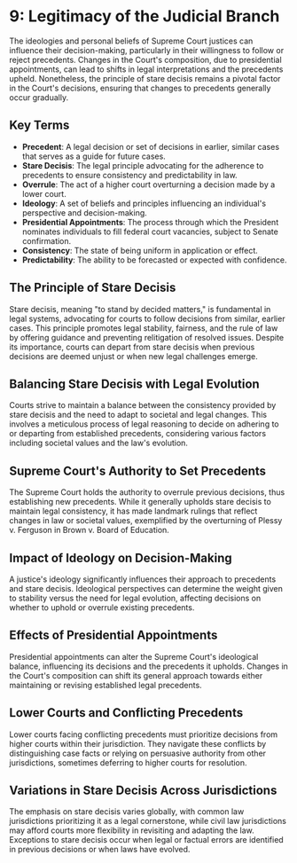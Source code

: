 # 9: Legitimacy of the Judicial Branch

The ideologies and personal beliefs of Supreme Court justices can influence their decision-making, particularly in their willingness to follow or reject precedents. Changes in the Court's composition, due to presidential appointments, can lead to shifts in legal interpretations and the precedents upheld. Nonetheless, the principle of stare decisis remains a pivotal factor in the Court's decisions, ensuring that changes to precedents generally occur gradually.

## Key Terms

- **Precedent**: A legal decision or set of decisions in earlier, similar cases that serves as a guide for future cases.
- **Stare Decisis**: The legal principle advocating for the adherence to precedents to ensure consistency and predictability in law.
- **Overrule**: The act of a higher court overturning a decision made by a lower court.
- **Ideology**: A set of beliefs and principles influencing an individual's perspective and decision-making.
- **Presidential Appointments**: The process through which the President nominates individuals to fill federal court vacancies, subject to Senate confirmation.
- **Consistency**: The state of being uniform in application or effect.
- **Predictability**: The ability to be forecasted or expected with confidence.

##  The Principle of Stare Decisis

Stare decisis, meaning "to stand by decided matters," is fundamental in legal systems, advocating for courts to follow decisions from similar, earlier cases. This principle promotes legal stability, fairness, and the rule of law by offering guidance and preventing relitigation of resolved issues. Despite its importance, courts can depart from stare decisis when previous decisions are deemed unjust or when new legal challenges emerge.

##  Balancing Stare Decisis with Legal Evolution

Courts strive to maintain a balance between the consistency provided by stare decisis and the need to adapt to societal and legal changes. This involves a meticulous process of legal reasoning to decide on adhering to or departing from established precedents, considering various factors including societal values and the law's evolution.

##  Supreme Court's Authority to Set Precedents

The Supreme Court holds the authority to overrule previous decisions, thus establishing new precedents. While it generally upholds stare decisis to maintain legal consistency, it has made landmark rulings that reflect changes in law or societal values, exemplified by the overturning of Plessy v. Ferguson in Brown v. Board of Education.

##  Impact of Ideology on Decision-Making

A justice's ideology significantly influences their approach to precedents and stare decisis. Ideological perspectives can determine the weight given to stability versus the need for legal evolution, affecting decisions on whether to uphold or overrule existing precedents.

##  Effects of Presidential Appointments

Presidential appointments can alter the Supreme Court's ideological balance, influencing its decisions and the precedents it upholds. Changes in the Court's composition can shift its general approach towards either maintaining or revising established legal precedents.

##  Lower Courts and Conflicting Precedents

Lower courts facing conflicting precedents must prioritize decisions from higher courts within their jurisdiction. They navigate these conflicts by distinguishing case facts or relying on persuasive authority from other jurisdictions, sometimes deferring to higher courts for resolution.

##  Variations in Stare Decisis Across Jurisdictions

The emphasis on stare decisis varies globally, with common law jurisdictions prioritizing it as a legal cornerstone, while civil law jurisdictions may afford courts more flexibility in revisiting and adapting the law. Exceptions to stare decisis occur when legal or factual errors are identified in previous decisions or when laws have evolved.
